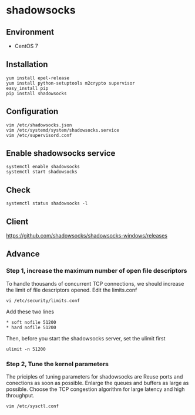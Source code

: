 # shadowsocks

## Environment

* CentOS 7

## Installation

```
yum install epel-release
yum install python-setuptools m2crypto supervisor
easy_install pip
pip install shadowsocks
```

## Configuration

```
vim /etc/shadowsocks.json
vim /etc/systemd/system/shadowsocks.service
vim /etc/supervisord.conf
```

## Enable shadowsocks service

```
systemctl enable shadowsocks
systemctl start shadowsocks
```

## Check

`systemctl status shadowsocks -l`

## Client
https://github.com/shadowsocks/shadowsocks-windows/releases

## Advance

### Step 1, increase the maximum number of open file descriptors
To handle thousands of concurrent TCP connections, we should increase the limit of file descriptors opened.
Edit the limits.conf

```
vi /etc/security/limits.conf
```

Add these two lines

```
* soft nofile 51200
* hard nofile 51200
```

Then, before you start the shadowsocks server, set the ulimit first

```
ulimit -n 51200
```

### Step 2, Tune the kernel parameters

The priciples of tuning parameters for shadowsocks are
Reuse ports and conections as soon as possible.
Enlarge the queues and buffers as large as possible.
Choose the TCP congestion algorithm for large latency and high throughput.

```
vim /etc/sysctl.conf
```
